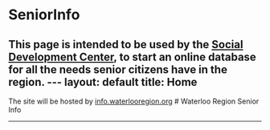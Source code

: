 # SeniorInfo

This page is intended to be used by the [Social Development Center](https://www.waterlooregion.org), to start an online database for all the needs senior citizens have in the region.		 ---
 layout: default
 title: Home
 ---

 
  The site will be hosted by [info.waterlooregion.org](https://www.info.waterlooregion.org)		 # Waterloo Region Senior Info
 ___
